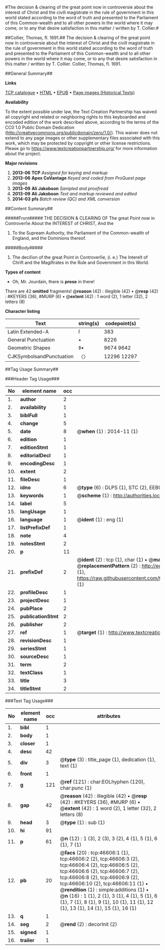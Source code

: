 #The decision & clearing of the great point now in controversie about the interest of Christ and the civill magistrate in the rule of government in this world stated according to the word of truth and presented to the Parliament of this Common-wealth and to all other powers in the world where it may come, or to any that desire satisfaction in this matter / written by T. Collier.#

##Collier, Thomas, fl. 1691.##
The decision & clearing of the great point now in controversie about the interest of Christ and the civill magistrate in the rule of government in this world stated according to the word of truth and presented to the Parliament of this Common-wealth and to all other powers in the world where it may come, or to any that desire satisfaction in this matter / written by T. Collier.
Collier, Thomas, fl. 1691.

##General Summary##

**Links**

[TCP catalogue](http://www.ota.ox.ac.uk/tcp/)  • 
[HTML](http://tei.it.ox.ac.uk/tcp/Texts-HTML/free/A33/A33931.html)  • 
[EPUB](http://tei.it.ox.ac.uk/tcp/Texts-EPUB/free/A33/A33931.epub) • 
[Page images (Historical Texts)](https://historicaltexts.jisc.ac.uk/eebo-11184803e)

**Availability**

To the extent possible under law, the Text Creation Partnership has waived all copyright and related or neighboring rights to this keyboarded and encoded edition of the work described above, according to the terms of the CC0 1.0 Public Domain Dedication (http://creativecommons.org/publicdomain/zero/1.0/). This waiver does not extend to any page images or other supplementary files associated with this work, which may be protected by copyright or other license restrictions. Please go to https://www.textcreationpartnership.org/ for more information about the project.

**Major revisions**

1. __2013-06__ __TCP__ *Assigned for keying and markup*
1. __2013-06__ __Apex CoVantage__ *Keyed and coded from ProQuest page images*
1. __2013-09__ __Ali Jakobson__ *Sampled and proofread*
1. __2013-09__ __Ali Jakobson__ *Text and markup reviewed and edited*
1. __2014-03__ __pfs__ *Batch review (QC) and XML conversion*

##Content Summary##

#####Front#####
THE DECISION & CLEARING OF The great Point now in Controverſie About the INTEREST of CHRIST, And the
1. To the Supream Authority, the Parliament of the Common-wealth of England, and the Dominions thereof.

#####Body#####

1. The deciſion of the great Point in Controverſie, (i. e.) The Intereſt of Chriſt and the Magiſtrates in the Rule and Government in this World.

**Types of content**

  * Oh, Mr. Jourdain, there is **prose** in there!

There are 42 **omitted** fragments! 
 @__reason__ (42) : illegible (42)  •  @__resp__ (42) : #KEYERS (36), #MURP (6)  •  @__extent__ (42) : 1 word (2), 1 letter (32), 2 letters (8)

**Character listing**


|Text|string(s)|codepoint(s)|
|---|---|---|
|Latin Extended-A|ſ|383|
|General Punctuation|•|8226|
|Geometric Shapes|◊▪|9674 9642|
|CJKSymbolsandPunctuation|〈〉|12296 12297|

##Tag Usage Summary##

###Header Tag Usage###

|No|element name|occ|attributes|
|---|---|---|---|
|1.|__author__|2||
|2.|__availability__|1||
|3.|__biblFull__|1||
|4.|__change__|5||
|5.|__date__|8| @__when__ (1) : 2014-11 (1)|
|6.|__edition__|1||
|7.|__editionStmt__|1||
|8.|__editorialDecl__|1||
|9.|__encodingDesc__|1||
|10.|__extent__|2||
|11.|__fileDesc__|1||
|12.|__idno__|6| @__type__ (6) : DLPS (1), STC (2), EEBO-CITATION (1), OCLC (1), VID (1)|
|13.|__keywords__|1| @__scheme__ (1) : http://authorities.loc.gov/ (1)|
|14.|__label__|5||
|15.|__langUsage__|1||
|16.|__language__|1| @__ident__ (1) : eng (1)|
|17.|__listPrefixDef__|1||
|18.|__note__|4||
|19.|__notesStmt__|2||
|20.|__p__|11||
|21.|__prefixDef__|2| @__ident__ (2) : tcp (1), char (1)  •  @__matchPattern__ (2) : ([0-9\-]+):([0-9IVX]+) (1), (.+) (1)  •  @__replacementPattern__ (2) : http://eebo.chadwyck.com/downloadtiff?vid=$1&page=$2 (1), https://raw.githubusercontent.com/textcreationpartnership/Texts/master/tcpchars.xml#$1 (1)|
|22.|__profileDesc__|1||
|23.|__projectDesc__|1||
|24.|__pubPlace__|2||
|25.|__publicationStmt__|2||
|26.|__publisher__|2||
|27.|__ref__|1| @__target__ (1) : http://www.textcreationpartnership.org/docs/. (1)|
|28.|__revisionDesc__|1||
|29.|__seriesStmt__|1||
|30.|__sourceDesc__|1||
|31.|__term__|2||
|32.|__textClass__|1||
|33.|__title__|3||
|34.|__titleStmt__|2||


###Text Tag Usage###

|No|element name|occ|attributes|
|---|---|---|---|
|1.|__bibl__|1||
|2.|__body__|1||
|3.|__closer__|1||
|4.|__desc__|42||
|5.|__div__|3| @__type__ (3) : title_page (1), dedication (1), text (1)|
|6.|__front__|1||
|7.|__g__|121| @__ref__ (121) : char:EOLhyphen (120), char:punc (1)|
|8.|__gap__|42| @__reason__ (42) : illegible (42)  •  @__resp__ (42) : #KEYERS (36), #MURP (6)  •  @__extent__ (42) : 1 word (2), 1 letter (32), 2 letters (8)|
|9.|__head__|3| @__type__ (1) : sub (1)|
|10.|__hi__|91||
|11.|__p__|61| @__n__ (12) : 1 (3), 2 (3), 3 (2), 4 (1), 5 (1), 6 (1), 7 (1)|
|12.|__pb__|20| @__facs__ (20) : tcp:46606:1 (1), tcp:46606:2 (2), tcp:46606:3 (2), tcp:46606:4 (2), tcp:46606:5 (2), tcp:46606:6 (2), tcp:46606:7 (2), tcp:46606:8 (2), tcp:46606:9 (2), tcp:46606:10 (2), tcp:46606:11 (1)  •  @__rendition__ (1) : simple:additions (1)  •  @__n__ (16) : 1 (1), 2 (1), 3 (1), 4 (1), 5 (1), 6 (1), 7 (1), 8 (1), 9 (1), 10 (1), 11 (1), 12 (1), 13 (1), 14 (1), 15 (1), 16 (1)|
|13.|__q__|1||
|14.|__seg__|2| @__rend__ (2) : decorInit (2)|
|15.|__signed__|1||
|16.|__trailer__|1||
